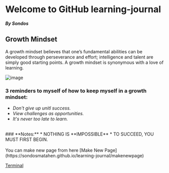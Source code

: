 # Welcome to GitHub learning-journal
***By Sondos***

## Growth Mindset
A growth mindset believes that one’s fundamental abilities can be developed through perseverance and effort; intelligence and talent are simply good starting points. A growth mindset is synonymous with a love of learning.

![image](https://blog.storeya.com/wp-content/uploads/2015/12/Growth-v-Fixed.jpg)

 ### 3 reminders to myself of how to keep myself in a growth mindset:
 * _Don't give up unitl success._
 * _View challenges as opportunities._
 * _It's never too late to learn._
 
 <br/>
 ### **Notes:**
 * NOTHING IS **IMPOSSIBLE**
 * TO SUCCEED, YOU MUST FIRST BEGIN.
 <br/>
 <br/>
 You can make new page from here
 [Make New Page](https://sondosmatahen.github.io/learning-journal/makenewpage) 
 <br/>
 
   [Terminal](https://sondosmatahen.github.io/learning-journal/Read2)
 
 


